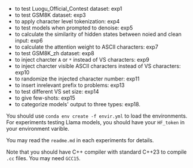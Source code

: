 - to test Luogu_Official_Contest dataset: exp1
- to test GSM8K dataset: exp3
- to apply character level tokenization: exp4
- to test models when prompted to denoise: exp5
- to calculate the similarity of hidden states between noied and clean input: exp6
- to calculate the attention weight to ASCII characters: exp7
- to test GSM8K_zh dataset: exp8
- to inject charcter `A` or `*` instead of VS characters: exp9
- to inject charcter visible ASCII characters instead of VS characters: exp10
- to randomize the injected character number: exp11
- to insert inrelevant prefix to problems: exp13
- to test different VS set size: exp14
- to give few-shots: exp15
- to categorize models' output to three types: exp18.

You should use `conda env create -f envir.yml` to load the environments. For experiments testing Llama models, you should have your `HF_token` in your environment varible.

You may read the `readme.md` in each experiments for details.

Note that you should have C++ compiler with standard C++23 to compile `.cc` files. You may need `GCC15`.